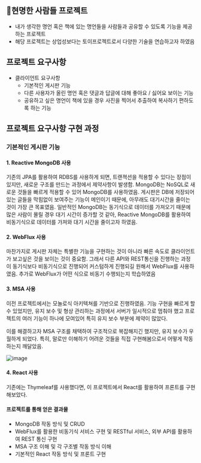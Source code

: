## 현명한 사람들 프로젝트
- 내가 생각한 명언 혹은 책에 있는 명언들을 사람들과 공유할 수 있도록 기능을 제공하는 프로젝트
- 해당 프로젝트는 상업성보다는 토이프로젝트로서 다양한 기술을 연습하고자 하였음

## 프로젝트 요구사항
- 클라이언트 요구사항
  - 기본적인 게시판 기능
  - 다른 사용자가 올린 명언 혹은 댓글과 답글에 대해 좋아요 / 싫어요 보이는 기능
  - 공유하고 싶은 명언이 책에 있을 경우 사진을 찍어서 추출하여 복사하기 편하도록 하는 기능

## 프로젝트 요구사항 구현 과정

### 기본적인 게시판 기능

#### 1. Reactive MongoDB 사용

기존의 JPA를 활용하여 RDBS를 사용하게 되면, 트랜젹션을 적용할 수 있다는 장점이 있지만, 새로운 구조를 만드는 과정에서 제약사항이 발생함. MongoDB는 NoSQL로 새로운 것들을 빠르게 적용할 수 있어 MongoDB를 사용하였음.
게시판은 DB에 저장되어 있는 글들을 막힘없이 보여주는 기능이 메인이기 때문에, 아무래도 대기시간을 줄이는 것이 가장 큰 목표였음. 일반적인 MongoDB는 동기식으로 데이터를 가져오기 때문에 많은 사람이 몰릴 경우 대기 시간이 증가할 것 같아, Reactive MongoDB를 활용하여 비동기식으로 데이터를 가져와 대기 시간을 줄이고자 하였음.

#### 2. WebFlux 사용

마찬가지로 게시판 자체는 특별한 기능을 구현하는 것이 아니라 빠른 속도로 클라이언트가 보고싶은 것을 보이는 것이 중요함. 그래서 다른 API와 REST통신을 진행하는 과정이 동기식보다 비동기식으로 진행되어 커스텀하게 진행되길 원해서 WebFlux를 사용하였음. 추가로 WebFlux가 어떤 식으로 비동기 수행되는지 학습하였음

#### 3. MSA 사용

이전 프로젝트에서는 모놀로식 아키텍쳐를 기반으로 진행하였음. 기능 구현을 빠르게 할 수 있었지만, 유지 보수 및 형상 관리하는 과정에서 서버가 일시적으로 멈춰야 했고 프로젝트의 여러 기능이 하나에 모여있어 특히 유지 보수 부분에 제약이 많았다.

이를 해결하고자 MSA 구조를 채택하여 구조적으로 복잡해지긴 했지만, 유지 보수가 우월하게 되었다. 특히, 말로만 이해하기 어려운 것들을 직접 구현해봄으로서 어떻게 작동하는지 깨달았음.

![image](https://github.com/gwj0421/WiseWordsScanner/assets/80460636/3620e4ca-cb18-4036-b6b8-216df55db786)

#### 4. React 사용

기존에는 Thymeleaf를 사용했다면, 이 프로젝트에서 React를 활용하여 프론트를 구현해보았다. 

#### 프로젝트를 통해 얻은 결과물
- MongoDB 작동 방식 및 CRUD
- WebFlux를 활용한 비동기식 서비스 구현 및 RESTful 서비스, 외부 API를 활용하여 REST 통신 구현
- MSA 구조 이해 및 각 구조별 작동 방식 이해
- 기본적인 React 작동 방식 및 프론트 구현
 

